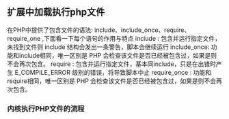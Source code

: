 ## 扩展中加载执行php文件
在PHP中提供了包含文件的语法: include、include_once、require、require_one ,下面看一下每个语句的作用与特点
include : 包含并运行指定文件，未找到文件则 include 结构会发出一条警告，脚本会继续运行
include_once: 功能和include相同，唯一区别是 PHP 会检查该文件是否已经被包含过，如果是则不会再次包含。
require : 包含并运行指定文件，基本同include，只是在出错时产生 E_COMPILE_ERROR 级别的错误，将导致脚本中止
require_once : 功能和require相同，唯一区别是 PHP 会检查该文件是否已经被包含过，如果是则不会再次包含。

### 内核执行PHP文件的流程

